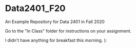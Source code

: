 # Data2401_F20
An Example Repository for Data 2401 in Fall 2020

Go to the "In Class" folder for instructions on your assignment.

I didn't have anything for breakfast this morning. ): 
